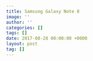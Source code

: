 ```yaml
---
title: Samsung Galaxy Note 8
image: ''
author: ''
categories: []
tags: []
date: 2017-08-28 00:00:00 +0000
layout: post
tag: []
---
```


